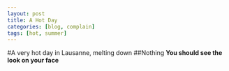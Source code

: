 ```yaml
---
layout: post
title: A Hot Day
categories: [blog, complain]
tags: [hot, summer]
---
```


#A very hot day in Lausanne, melting down
##Nothing
**You should see the look on your face**
